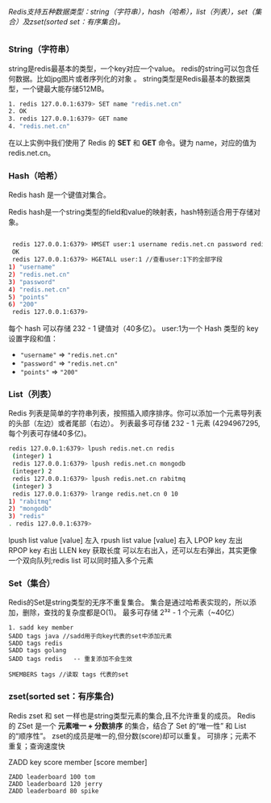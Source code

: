 ######  Redis支持五种数据类型：string（字符串），hash（哈希），list（列表），set（集合）及zset(sorted set：有序集合)。
### String（字符串）
string是redis最基本的类型，一个key对应一个value。
redis的string可以包含任何数据。比如jpg图片或者序列化的对象 。
string类型是Redis最基本的数据类型，一个键最大能存储512MB。
```bash
1. redis 127.0.0.1:6379> SET name "redis.net.cn"
2. OK
3. redis 127.0.0.1:6379> GET name
4. "redis.net.cn"
```
在以上实例中我们使用了 Redis 的 **SET** 和 **GET** 命令。键为 name，对应的值为redis.net.cn。
### Hash（哈希）

Redis hash 是一个键值对集合。

Redis hash是一个string类型的field和value的映射表，hash特别适合用于存储对象。
```bash

 redis 127.0.0.1:6379> HMSET user:1 username redis.net.cn password redis.net.cn points 200
 OK
 redis 127.0.0.1:6379> HGETALL user:1 //查看user:1下的全部字段
1) "username"
2) "redis.net.cn"
3) "password"
4) "redis.net.cn"
5) "points"
6) "200"
 redis 127.0.0.1:6379>
```
每个 hash 可以存储 232 - 1 键值对（40多亿）。
user:1为一个 Hash 类型的 key
设置字段和值：
- `"username"` => `"redis.net.cn"`
- `"password"` => `"redis.net.cn"`
- `"points"` => `"200"`

### List（列表）

Redis 列表是简单的字符串列表，按照插入顺序排序。你可以添加一个元素导列表的头部（左边）或者尾部（右边）。
列表最多可存储 232 - 1 元素 (4294967295, 每个列表可存储40多亿)。
```bash
redis 127.0.0.1:6379> lpush redis.net.cn redis
 (integer) 1
 redis 127.0.0.1:6379> lpush redis.net.cn mongodb
 (integer) 2
 redis 127.0.0.1:6379> lpush redis.net.cn rabitmq
 (integer) 3
 redis 127.0.0.1:6379> lrange redis.net.cn 0 10
1) "rabitmq"
2) "mongodb"
3) "redis"
. redis 127.0.0.1:6379>
```
lpush list value [value] 左入
rpush list value [value] 右入
LPOP key 左出
RPOP key 右出
LLEN key 获取长度
可以左右出入，还可以左右弹出，其实更像一个双向队列;redis list 可以同时插入多个元素
### Set（集合）
Redis的Set是string类型的无序不重复集合。
集合是通过哈希表实现的，所以添加，删除，查找的复杂度都是O(1)。
最多可存储 2³² - 1 个元素（~40亿）
```redis
1. sadd key member
SADD tags java //sadd用于向key代表的set中添加元素
SADD tags redis
SADD tags golang
SADD tags redis   -- 重复添加不会生效

SMEMBERS tags //读取 tags 代表的set

```
### zset(sorted set：有序集合)

Redis zset 和 set 一样也是string类型元素的集合,且不允许重复的成员。
Redis 的 ZSet 是一个 **元素唯一 + 分数排序** 的集合，结合了 Set 的“唯一性” 和 List 的“顺序性”。
zset的成员是唯一的,但分数(score)却可以重复。
可排序；元素不重复；查询速度快

ZADD key score member [score member]
```redis
ZADD leaderboard 100 tom
ZADD leaderboard 120 jerry
ZADD leaderboard 80 spike
```